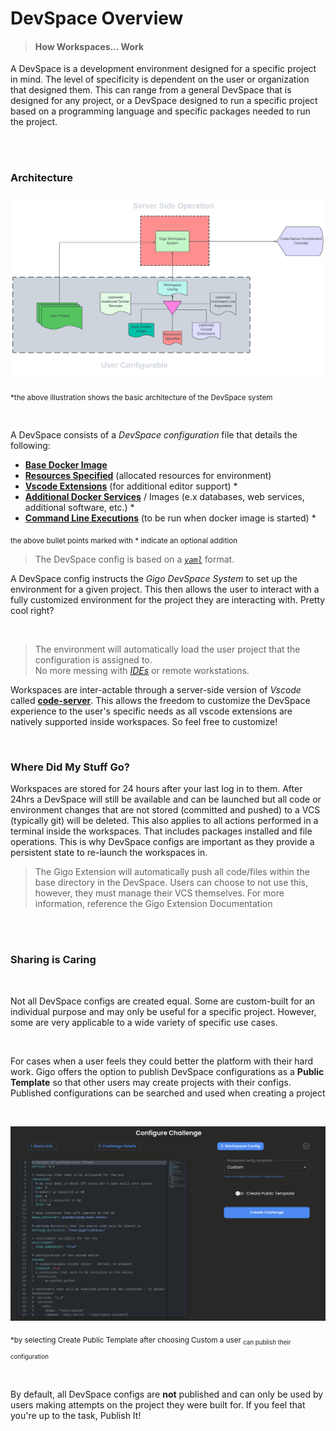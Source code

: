 # DevSpace Overview
>#### How Workspaces... Work


A DevSpace is a development environment designed for a specific project
in mind. The level of specificity is dependent on the user or
organization that designed them. This can range from a general DevSpace
that is designed for any project, or a DevSpace designed to run a
specific project based on a programming language and specific packages
needed to run the project.


</br>
</br>






### **Architecture**


![GIGO Workspace Overview-transparent.svg](https://raw.githubusercontent.com/Gage-Technologies/gigo-documentation/master/workspace/GIGO%20Workspace%20Overview-transparent.svg)

<sub>*the above illustration shows the basic architecture of the DevSpace system

</br>


A DevSpace consists of a *DevSpace configuration* file that details the
following:
- [**Base Docker Image**](../workspace/base_docker_image/base_docker_image_2.md)
- [**Resources Specified**](../workspace/resources_specified/resources_specified_3.md) (allocated resources for environment)
- [**Vscode Extensions**](../workspace/vscode_extensions/vscode_extensions_4.md) (for additional editor support) *
- [**Additional Docker Services**](../workspace/docker_service/additional_docker_service_5.md) / Images (e.x databases, web
  services, additional software, etc.) *
- [**Command Line Executions**](../workspace/command_line_arguments/command_line_arguments_6.md) (to be run when docker image is
  started) *

<sub>the above bullet points marked with * indicate an optional addition

>The DevSpace config is based on a [*`yaml`*](https://www.redhat.com/en/topics/automation/what-is-yaml) format.

A DevSpace config instructs the *Gigo DevSpace System* to set up the
environment for a given project. This then allows the user to interact
with a fully customized environment for the project they are interacting
with. Pretty cool right?

</br>



>The environment will automatically load the user project that the
>configuration is assigned to.  
> No more messing with [*IDEs*](https://en.wikipedia.org/wiki/Integrated_development_environment) or remote
>workstations.


Workspaces are inter-actable through a server-side version of *Vscode*
called [**code-server**](https://github.com/coder/code-server#readme).
This allows the freedom to customize the DevSpace experience to the user's
specific needs as all vscode extensions are natively supported inside
workspaces. So feel free to customize!


</br>



### **Where Did My Stuff Go?**

Workspaces are stored for 24 hours after your last log in to them. After 24hrs a DevSpace will still be available and can be launched but all code or environment changes that are not stored (committed and pushed) to a VCS (typically git) will be deleted. This also applies to all actions performed in a terminal inside the workspaces. That includes packages installed and file operations. This is why DevSpace configs are important as they provide a persistent state to re-launch the workspaces in.
>The Gigo Extension will automatically push all code/files within the base directory in the DevSpace. Users can choose to not use this, however, they must manage their VCS themselves. For more information, reference the Gigo  Extension Documentation


</br>
</br>

### **Sharing is Caring**


</br>

Not all DevSpace configs are created equal. Some are custom-built
for an individual purpose and may only be useful for a specific project.
However, some are very applicable to a wide variety of specific use
cases.

</br>

For cases when a user feels they could better the platform with their
hard work. Gigo offers the option to publish DevSpace configurations as
a **Public Template** so that other users may create projects with their
configs. Published configurations can be searched and used when creating
a project

</br>

![workspace_config.png](https://raw.githubusercontent.com/Gage-Technologies/gigo-documentation/master/workspace/workspace_config.png)

<sub> *by selecting Create Public Template after choosing Custom a user
<sub>can publish their configuration

</br>

By default, all DevSpace configs are **not** published and can only be
used by users making attempts on the project they were built for. If you
feel that you're up to the task, Publish It!


